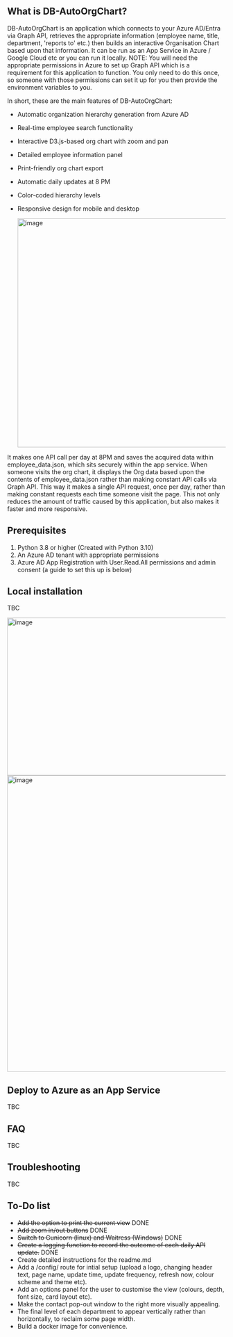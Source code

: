 ## What is DB-AutoOrgChart?
DB-AutoOrgChart is an application which connects to your Azure AD/Entra via Graph API, retrieves the appropriate information (employee name, title, department, 'reports to' etc.) then builds an interactive Organisation Chart based upon that information. It can be run as an App Service in Azure / Google Cloud etc or you can run it locally. NOTE: You will need the appropriate permissions in Azure to set up Graph API which is a requirement for this application to function. You only need to do this once, so someone with those permissions can set it up for you then provide the environment variables to you.

In short, these are the main features of DB-AutoOrgChart:

- Automatic organization hierarchy generation from Azure AD
- Real-time employee search functionality
- Interactive D3.js-based org chart with zoom and pan
- Detailed employee information panel
- Print-friendly org chart export
- Automatic daily updates at 8 PM
- Color-coded hierarchy levels
- Responsive design for mobile and desktop

  <img width="1640" height="527" alt="image" src="https://github.com/user-attachments/assets/f33719e6-cc03-40bc-89fc-72d9e0f58674" />


It makes one API call per day at 8PM and saves the acquired data within employee_data.json, which sits securely within the app service. When someone visits the org chart, it displays the Org data based upon the contents of employee_data.json rather than making constant API calls via Graph API. This way it makes a single API request, once per day, rather than making constant requests each time someone visit the page. This not only reduces the amount of traffic caused by this application, but also makes it faster and more responsive.

## Prerequisites
1) Python 3.8 or higher (Created with Python 3.10)
2) An Azure AD tenant with appropriate permissions
3) Azure AD App Registration with User.Read.All permissions and admin consent (a guide to set this up is below)

## Local installation
TBC

<img width="709" height="363" alt="image" src="https://github.com/user-attachments/assets/57d51dd5-c8a3-4f4c-89ac-ba2ad1d73747" />

<img width="942" height="682" alt="image" src="https://github.com/user-attachments/assets/6b3066bc-0376-462e-bdee-7c6f67834cbb" />



## Deploy to Azure as an App Service
TBC

## FAQ
TBC

## Troubleshooting
TBC

## To-Do list
- ~~Add the option to print the current view~~ DONE
- ~~Add zoom in/out buttons~~ DONE
- ~~Switch to Gunicorn (linux) and Waitress (Windows)~~ DONE
- ~~Create a logging function to record the outcome of each daily API update.~~ DONE
- Create detailed instructions for the readme.md 
- Add a /config/ route for intial setup (upload a logo, changing header text, page name, update time, update frequency, refresh now, colour scheme and theme etc).
- Add an options panel for the user to customise the view (colours, depth, font size, card layout etc).
- Make the contact pop-out window to the right more visually appealing.
- The final level of each department to appear vertically rather than horizontally, to reclaim some page width.
- Build a docker image for convenience.
